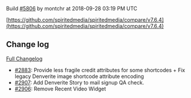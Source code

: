 Build [#5806](https://circleci.com/gh/spiritedmedia/spiritedmedia/5806) by montchr at 2018-09-28 03:19 PM UTC

[https://github.com/spiritedmedia/spiritedmedia/compare/v7.6.4](https://github.com/spiritedmedia/spiritedmedia/compare/v7.6.4)
## Change log
[Full Changelog](git@github.com:spiritedmedia/spiritedmedia.git/compare/v7.6.3...v7.6.4)

 - [#2883](git@github.com:spiritedmedia/spiritedmedia.git/pull/2883): Provide less fragile credit attributes for some shortcodes + Fix legacy Denverite image shortcode attribute encoding
 - [#2907](git@github.com:spiritedmedia/spiritedmedia.git/pull/2907): Add Denverite Story to mail signup QA check.
 - [#2906](git@github.com:spiritedmedia/spiritedmedia.git/pull/2906): Remove Recent Video Widget
